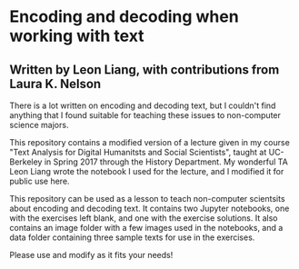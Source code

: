 # Encoding and decoding when working with text
## Written by Leon Liang, with contributions from Laura K. Nelson

There is a lot written on encoding and decoding text, but I couldn't find anything that I found suitable for teaching these issues to non-computer science majors. 

This repository contains a modified version of a lecture given in my course "Text Analysis for Digital Humanitsts and Social Scientists", taught at UC-Berkeley in Spring 2017 through the History Department. My wonderful TA Leon Liang wrote the notebook I used for the lecture, and I modified it for public use here.

This repository can be used as a lesson to teach non-computer scientsits about encoding and decoding text. It contains two Jupyter notebooks, one with the exercises left blank, and one with the exercise solutions. It also contains an image folder with a few images used in the notebooks, and a data folder containing three sample texts for use in the exercises.

Please use and modify as it fits your needs!
